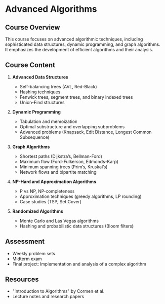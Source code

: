 # Advanced Algorithms

## Course Overview
This course focuses on advanced algorithmic techniques, including sophisticated data structures, dynamic programming, and graph algorithms. It emphasizes the development of efficient algorithms and their analysis.

## Course Content
1. **Advanced Data Structures**
   - Self-balancing trees (AVL, Red-Black)
   - Hashing techniques
   - Fenwick trees, segment trees, and binary indexed trees
   - Union-Find structures

2. **Dynamic Programming**
   - Tabulation and memoization
   - Optimal substructure and overlapping subproblems
   - Advanced problems (Knapsack, Edit Distance, Longest Common Subsequence)

3. **Graph Algorithms**
   - Shortest paths (Dijkstra’s, Bellman-Ford)
   - Maximum flow (Ford-Fulkerson, Edmonds-Karp)
   - Minimum spanning trees (Prim’s, Kruskal’s)
   - Network flows and bipartite matching

4. **NP-Hard and Approximation Algorithms**
   - P vs NP, NP-completeness
   - Approximation techniques (greedy algorithms, LP rounding)
   - Case studies (TSP, Set Cover)

5. **Randomized Algorithms**
   - Monte Carlo and Las Vegas algorithms
   - Hashing and probabilistic data structures (Bloom filters)
   
## Assessment
- Weekly problem sets
- Midterm exam
- Final project: Implementation and analysis of a complex algorithm

## Resources
- "Introduction to Algorithms" by Cormen et al.
- Lecture notes and research papers

